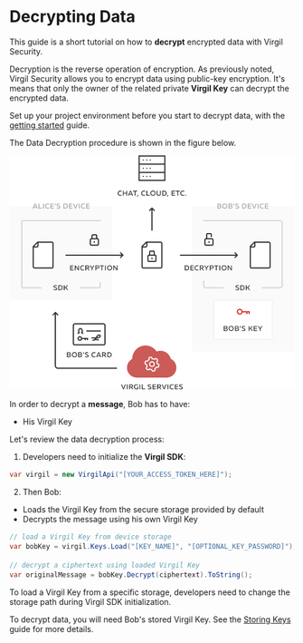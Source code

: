 # Decrypting Data

This guide is a short tutorial on how to **decrypt** encrypted data with Virgil Security.

Decryption is the reverse operation of encryption. As previously noted, Virgil Security allows you to encrypt data using public-key encryption. It's means that only the owner of the related private **Virgil Key** can decrypt the encrypted data.

Set up your project environment before you start to decrypt data, with the [getting started](/docs/guides/configuration/client.md) guide.

The Data Decryption procedure is shown in the figure below.

![Virgil Encryption Intro](/docs/img/Encryption_introduction.png "Data decryption")

In order to decrypt a **message**, Bob has to have:
 - His Virgil Key

Let's review the data decryption process:

1. Developers need to initialize the **Virgil SDK**:

```cs
var virgil = new VirgilApi("[YOUR_ACCESS_TOKEN_HERE]");
```

2. Then Bob:


  - Loads the Virgil Key from the secure storage provided by default
  - Decrypts the message using his own Virgil Key

  ```cs
  // load a Virgil Key from device storage
  var bobKey = virgil.Keys.Load("[KEY_NAME]", "[OPTIONAL_KEY_PASSWORD]");

  // decrypt a ciphertext using loaded Virgil Key
  var originalMessage = bobKey.Decrypt(ciphertext).ToString();
  ```

To load a Virgil Key from a specific storage, developers need to change the storage path during Virgil SDK initialization.

To decrypt data, you will need Bob's stored Virgil Key. See the [Storing Keys](/docs/guides/virgil-key/saving.md) guide for more details.

